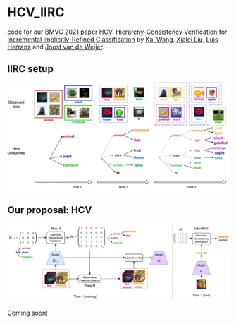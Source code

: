 # HCV_IIRC
 code for our BMVC 2021 paper [HCV: Hierarchy-Consistency Verification for Incremental Implicitly-Refined Classification](https://arxiv.org/abs/2110.11148) by [Kai Wang](https://wangkai930418.github.io/), [Xialei Liu](https://xialeiliu.github.io/), [Luis Herranz](http://www.lherranz.org/) and [Joost van de Weijer](http://www.cvc.uab.es/LAMP/joost/).

## IIRC setup
![Framework](./iirc_setup.jpg)

## Our proposal: HCV 
![Framework](./hcv_modify.jpg)

Coming soon!